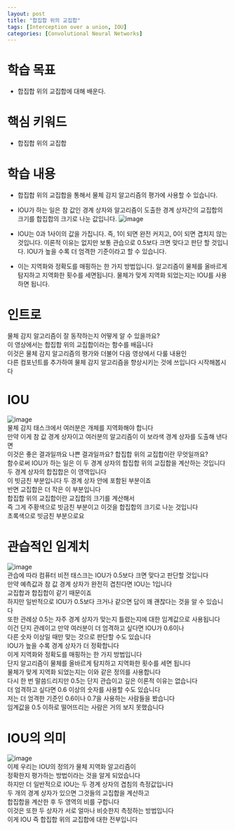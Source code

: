 ```yaml
---
layout: post
title: "합집합 위의 교집합"
tags: [Interception over a union, IOU]
categories: [Convolutional Neural Networks]
---
```


# 학습 목표
- 합집합 위의 교집합에 대해 배운다.

# 핵심 키워드
- 합집합 위의 교집합

# 학습 내용
- 합집합 위의 교집합을 통해서 물체 감지 알고리즘의 평가에 사용할 수 있습니다.
- IOU가 하는 일은 참 값인 경계 상자와 알고리즘이 도출한 경계 상자간의 교집합의 크기를 합집합의 크기로 나눈 값입니다.
![image](https://user-images.githubusercontent.com/50114210/71541565-51131c80-299e-11ea-9e0f-d49078b7d60a.png)          

- IOU는 0과 1사이의 값을 가집니다. 즉, 1이 되면 완전 커지고, 0이 되면 겹치지 않는 것입니다. 이론적 이유는 없지만 보통 관습으로 0.5보다 크면 맞다고 판단 할 것입니다. IOU가 높을 수록 더 엄격한 기준이라고 할 수 있습니다.
- 이는 지역화와 정확도를 매핑하는 한 가지 방법입니다. 알고리즘이 물체를 올바르게 탐지하고 지역화한 횟수를 세면됩니다. 물체가 맞게 지역화 되었는지는 IOU를 사용하면 됩니다.

# 인트로
물체 감지 알고리즘이 잘 동작하는지 어떻게 알 수 있을까요?         
이 영상에서는 합집합 위의 교집합이라는 함수를 배웁니다         
이것은 물체 감지 알고리즘의 평가와 더불어 다음 영상에서 다룰 내용인         
다른 컴포넌트를 추가하여 물체 감지 알고리즘을 향상시키는 것에 쓰입니다 시작해봅시다         

# IOU
![image](https://user-images.githubusercontent.com/50114210/71541596-edd5ba00-299e-11ea-9dc2-42d4b02b3c14.png)                    
물체 감지 태스크에서 여러분은 개체를 지역화해야 합니다          
만약 이게 참 값 경계 상자이고 여러분의 알고리즘이 이 보라색 경계 상자를 도출해 낸다면          
이것은 좋은 결과일까요 나쁜 결과일까요? 합집합 위의 교집합이란 무엇일까요?          
함수로써 IOU가 하는 일은 이 두 경계 상자의 합집합 위의 교집합을 계산하는 것입니다          
두 경계 상자의 합집합은 이 영역입니다           
이 빗금친 부분입니다 두 경계 상자 안에 포함된 부분이죠          
반면 교집합은 더 작은 이 부분입니다           
합집합 위의 교집합이란 교집합의 크기를 계산해서           
즉 그게 주황색으로 빗금친 부분이고 이것을 합집합의 크기로 나눈 것입니다          
초록색으로 빗금친 부분으로요          

# 관습적인 임계치
![image](https://user-images.githubusercontent.com/50114210/71541598-01812080-299f-11ea-86cd-e63cebde1327.png)                     
관습에 따라 컴퓨터 비전 태스크는 IOU가 0.5보다 크면 맞다고 판단할 것입니다             
만약 예측값과 참 값 경계 상자가 완전히 겹친다면 IOU는 1입니다             
교집합과 합집합이 같기 때문이죠             
하지만 일반적으로 IOU가 0.5보다 크거나 같으면 답이 꽤 괜찮다는 것을 알 수 있습니다             
또한 관례상 0.5는 자주 경계 상자가 맞는지 틀렸는지에 대한 임계값으로 사용됩니다             
이건 단지 관례이고 만약 여러분이 더 엄격하고 싶다면 IOU가 0.6이나             
다른 숫자 이상일 때만 맞는 것으로 판단할 수도 있습니다             
IOU가 높을 수록 경계 상자가 더 정확합니다             
이게 지역화와 정확도를 매핑하는 한 가지 방법입니다             
단지 알고리즘이 물체를 올바르게 탐지하고 지역화한 횟수를 세면 됩니다             
물체가 맞게 지역화 되었는지는 이와 같은 정의를 사용합니다             
다시 한 번 말씀드리지만 0.5는 단지 관습이고 깊은 이론적 이유는 없습니다             
더 엄격하고 싶다면 0.6 이상의 숫자를 사용할 수도 있습니다             
저는 더 엄격한 기준인 0.6이나 0.7을 사용하는 사람들을 봤습니다             
임계값을 0.5 이하로 떨어뜨리는 사람은 거의 보지 못했습니다             

# IOU의 의미
![image](https://user-images.githubusercontent.com/50114210/71541606-0b0a8880-299f-11ea-8db8-efdf41d706f9.png)                      
이제 우리는 IOU의 정의가 물체 지역화 알고리즘이            
정확한지 평가하는 방법이라는 것을 알게 되었습니다            
하지만 더 일반적으로 IOU는 두 경계 상자의 겹침의 측정값입니다            
두 개의 경계 상자가 있으면 그것들의 교집합을 계산하고             
합집합을 계산한 후 두 영역의 비를 구합니다            
이것은 또한 두 상자가 서로 얼마나 비슷한지 측정하는 방법입니다            
이게 IOU 즉 합집합 위의 교집합에 대한 전부입니다            
